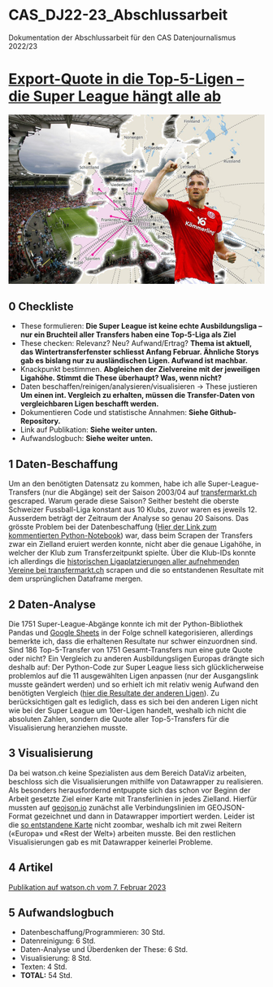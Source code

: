 # CAS_DJ22-23_Abschlussarbeit
Dokumentation der Abschlussarbeit für den CAS Datenjournalismus 2022/23

# [Export-Quote in die Top-5-Ligen – die Super League hängt alle ab](https://www.watson.ch/!720904551/)

![Teaserbild](https://github.com/PhilippReich/CAS_DJ22-23_Abschlussarbeit/blob/main/Teaserbild.jpg)

## 0 Checkliste

- These formulieren: **Die Super League ist keine echte Ausbildungsliga – nur ein Bruchteil aller Transfers haben eine Top-5-Liga als Ziel**
- These checken: Relevanz? Neu? Aufwand/Ertrag? **Thema ist aktuell, das Wintertransferfenster schliesst Anfang Februar. Ähnliche Storys gab es bislang nur zu ausländischen Ligen. Aufwand ist machbar.**
- Knackpunkt bestimmen. **Abgleichen der Zielvereine mit der jeweiligen Ligahöhe. Stimmt die These überhaupt? Was, wenn nicht?**
- Daten beschaffen/reinigen/analysieren/visualisieren -> These justieren **Um einen int. Vergleich zu erhalten, müssen die Transfer-Daten von vergleichbaren Ligen beschafft werden.**
- Dokumentieren Code und statistische Annahmen: **Siehe Github-Repository.**
- Link auf Publikation: **Siehe weiter unten.**
- Aufwandslogbuch: **Siehe weiter unten.**

## 1 Daten-Beschaffung
Um an den benötigten Datensatz zu kommen, habe ich alle Super-League-Transfers (nur die Abgänge) seit der Saison 2003/04 auf [transfermarkt.ch](https://www.transfermarkt.de/super-league/transfers/wettbewerb/C1/plus/?saison_id=2003&s_w=&leihe=0&intern=0) gescraped. Warum gerade diese Saison? Seither besteht die oberste Schweizer Fussball-Liga konstant aus 10 Klubs, zuvor waren es jeweils 12. Ausserdem beträgt der Zeitraum der Analyse so genau 20 Saisons. Das grösste Problem bei der Datenbeschaffung ([Hier der Link zum kommentierten Python-Notebook](https://github.com/PhilippReich/CAS_DJ22-23_Abschlussarbeit/blob/main/2023_CAS_Abschlussarbeit_Transfers_Super_League.ipynb)) war, dass beim Scrapen der Transfers zwar ein Zielland eruiert werden konnte, nicht aber die genaue Ligahöhe, in welcher der Klub zum Transferzeitpunkt spielte. Über die Klub-IDs konnte ich allerdings die [historischen Ligaplatzierungen aller aufnehmenden Vereine bei transfermarkt.ch](https://www.transfermarkt.de/-/platzierungen/verein/79) scrapen und die so entstandenen Resultate mit dem ursprünglichen Dataframe mergen.

## 2 Daten-Analyse
Die 1751 Super-League-Abgänge konnte ich mit der Python-Bibliothek Pandas und [Google Sheets](https://github.com/PhilippReich/CAS_DJ22-23_Abschlussarbeit/blob/main/2023_Auswertungen_Transfers.xlsx) in der Folge schnell kategorisieren, allerdings bemerkte ich, dass die erhaltenen Resultate nur schwer einzuordnen sind. Sind 186 Top-5-Transfer von 1751 Gesamt-Transfers nun eine gute Quote oder nicht? Ein Vergleich zu anderen Ausbildungsligen Europas drängte sich deshalb auf: Der Python-Code zur Super League liess sich glücklicherweise problemlos auf die 11 ausgewählten Ligen anpassen (nur der Ausgangslink musste geändert werden) und so erhielt ich mit relativ wenig Aufwand den benötigten Vergleich ([hier die Resultate der anderen Ligen](https://github.com/PhilippReich/CAS_DJ22-23_Abschlussarbeit/tree/main/Transfers_andere_Ligen)). Zu berücksichtigen galt es lediglich, dass es sich bei den anderen Ligen nicht wie bei der Super League um 10er-Ligen handelt, weshalb ich nicht die absoluten Zahlen, sondern die Quote aller Top-5-Transfers für die Visualisierung heranziehen musste.

## 3 Visualisierung
Da bei watson.ch keine Spezialisten aus dem Bereich DataViz arbeiten, beschloss sich die Visualisierungen mithilfe von Datawrapper zu realisieren. Als besonders herausfordernd entpuppte sich das schon vor Beginn der Arbeit gesetzte Ziel einer Karte mit Transferlinien in jedes Zielland. Hierfür mussten auf [geojson.io](https://geojson.io/#map=2.01/7.83/19.4) zunächst alle Verbindungslinien im GEOJSON-Format gezeichnet und dann in Datawrapper importiert werden. Leider ist die [so entstandene Karte](https://www.datawrapper.de/_/kJ9PU/) nicht zoombar, weshalb ich mit zwei Reitern («Europa» und «Rest der Welt») arbeiten musste. Bei den restlichen Visualisierungen gab es mit Datawrapper keinerlei Probleme.

## 4 Artikel
[Publikation auf watson.ch vom 7. Februar 2023](https://www.watson.ch/!720904551/)

## 5 Aufwandslogbuch
- Datenbeschaffung/Programmieren: 30 Std.
- Datenreinigung: 6 Std.
- Daten-Analyse und Überdenken der These: 6 Std.
- Visualisierung: 8 Std.
- Texten: 4 Std.
- **TOTAL:** 54 Std.

